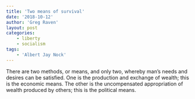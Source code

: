 ```yaml
---
title: 'Two means of survival'
date: '2018-10-12'
author: 'Greg Raven'
layout: post
categories:
    - liberty
    - socialism
tags:
    - 'Albert Jay Nock'
---
```


There are two methods, or means, and only two, whereby man’s needs and desires can be satisfied. One is the production and exchange of wealth; this is the economic means. The other is the uncompensated appropriation of wealth produced by others; this is the political means.